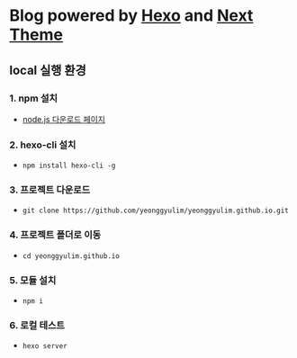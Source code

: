 # Blog powered by [Hexo](https://hexo.io/) and [Next Theme](https://theme-next.org/)

## local 실행 환경

### 1. npm 설치
* [node.js 다운로드 페이지](https://nodejs.org/en/)

### 2. hexo-cli 설치
* `npm install hexo-cli -g`

### 3. 프로젝트 다운로드
* `git clone https://github.com/yeonggyulim/yeonggyulim.github.io.git`

### 4. 프로젝트 폴더로 이동
* `cd yeonggyulim.github.io`

### 5. 모듈 설치 
* `npm i`

### 6. 로컬 테스트
* `hexo server`


